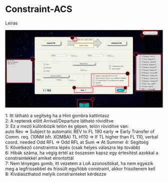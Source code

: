 # Constraint-ACS

Leiras

![Leiras](https://github.com/Thomson1511/Constraint-ACS/blob/25ef161c61a67c87bc348c361bcbcf731b34dd3e/Images/Readme.PNG)

1: Itt látható a segítség ha a Hint gombra kattintasz  
2: A repterek előtt Arrival/Departure látható rövidítve  
3: Ez a mező különbözik telón és gépen, telón rövidítve van:  
        auto Rev => Subject to automatic REV to FL 190
        early => Early Transfer of Comm. req. (10NM bfr. XOMBA)
        TL H110 => If TL higher than FL 110, verbal coord. needed
        Odd RFL => Odd RFL
        at Sum => At Summer
4: Segítség  
5: Következő constraintra lépés (csak helyes válaszra lép tovább)  
6: Hibák száma, ha végig értél az összesen kapsz egy értesítést azokkal a constraintekkel amiket elrontottál  
7: Nem lényeges gomb, itt vezetem a LoA azonosítókat, ha nem egyezik meg a legfrissebbel és frissült egy/több constraint, akkor frissítenem kell  
8: Kiválaszthatod melyik constrainteket kérdezze
